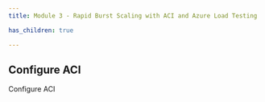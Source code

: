 ```yaml
---
title: Module 3 - Rapid Burst Scaling with ACI and Azure Load Testing

has_children: true

---
```



## Configure ACI

Configure ACI

